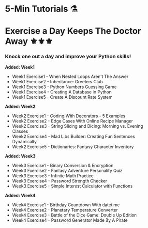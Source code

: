 # 5-Min Tutorials ⚗️

# Exercise a Day Keeps The Doctor Away ⚜️⚜️⚜️

### Knock one out a day and improve your Python skills!
**Added: Week1**
- Week1 Exercise1 - When Nested Loops Aren't The Answer
- Week1 Exercise2 - Inheritance: Greeters Club
- Week1 Exercise3 - Python Numbers Guessing Game
- Week1 Exercise4 - Creating A Database in Python
- Week1 Exercise5 - Create A Discount Rate System

**Added: Week2**
- Week2 Exercise1 - Coding With Decorators - 5 Examples
- Week2 Exercise2 - Edge Cases With Online Recipe Manager
- Week2 Exercise3 - String Slicing and Dicing: Morning vs. Evening Classes
- Week2 Exercise4 - Mad Libs Builder: Creating Fun Sentences Dynamically
- Week2 Exercise5 - Dictionaries: Fantasy Character Inventory

**Added: Week3**
- Week3 Exercise1 - Binary Conversion & Encryption
- Week3 Exercise2 - Fantasy Adventure Personality Quiz
- Week3 Exercise3 - Infinite Math Practice
- Week3 Exercise4 - Password Strength Checker
- Week3 Exercise5 - Simple Interest Calculator with Functions

**Added: Week4**
- Week4 Exercise1 - Birthday Countdown With datetime
- Week4 Exercise2 - Planetary Temperature Converter
- Week4 Exercise3 - Battle of the Dice Game: Double Up Edition
- Week4 Exercise4 - Password Generator Made By A Pirate